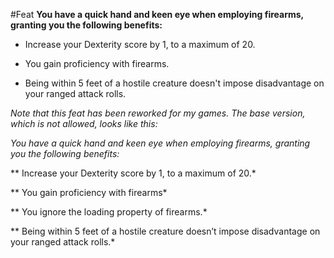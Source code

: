 #Feat
**You have a quick hand and keen eye when employing firearms, granting you the following benefits:**

* Increase your Dexterity score by 1, to a maximum of 20.

* You gain proficiency with firearms.

* Being within 5 feet of a hostile creature doesn't impose disadvantage on your ranged attack rolls.

*Note that this feat has been reworked for my games. The base version, which is not allowed, looks like this:*

*You have a quick hand and keen eye when employing firearms, granting you the following benefits:*

** Increase your Dexterity score by 1, to a maximum of 20.*

** You gain proficiency with firearms*

** You ignore the loading property of firearms.*

** Being within 5 feet of a hostile creature doesn’t impose disadvantage on your ranged attack rolls.*